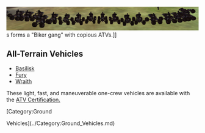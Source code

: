 ![](../images/ATV_gang.jpg "fig:ATV_gang.jpg")s forms a "Biker gang" with
copious ATVs.\]\]

## All-Terrain Vehicles

- [Basilisk](Basilisk.md)
- [Fury](Fury.md)
- [Wraith](Wraith.md)

These light, fast, and maneuverable one-crew vehicles are available with the
[ATV Certification.](<../certifications/ATV_(Certification).md>)

<!--[Category:Game Items](../Category:Game_Items.md)--> [Category:Ground

Vehicles](../Category:Ground_Vehicles.md)
